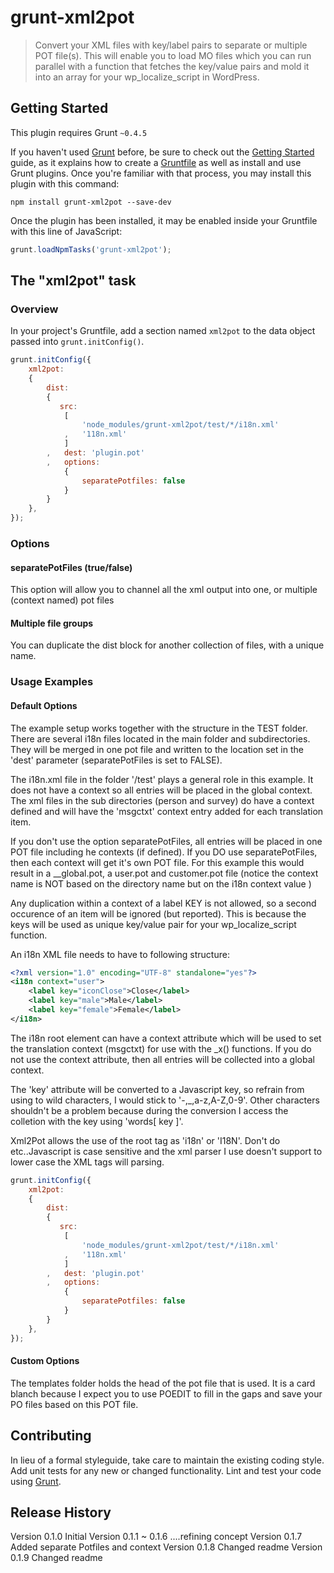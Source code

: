 # grunt-xml2pot

> Convert your XML files with key/label pairs to separate or multiple POT file(s). This will enable you to load MO files which you can run parallel with a function that fetches the key/value pairs and mold it into an array for your wp_localize_script in WordPress.

## Getting Started
This plugin requires Grunt `~0.4.5`

If you haven't used [Grunt](http://gruntjs.com/) before, be sure to check out the [Getting Started](http://gruntjs.com/getting-started) guide, as it explains how to create a [Gruntfile](http://gruntjs.com/sample-gruntfile) as well as install and use Grunt plugins. Once you're familiar with that process, you may install this plugin with this command:

```shell
npm install grunt-xml2pot --save-dev
```

Once the plugin has been installed, it may be enabled inside your Gruntfile with this line of JavaScript:

```js
grunt.loadNpmTasks('grunt-xml2pot');
```

## The "xml2pot" task

### Overview
In your project's Gruntfile, add a section named `xml2pot` to the data object passed into `grunt.initConfig()`.

```js
grunt.initConfig({
    xml2pot:
    {
        dist:
        {
           src:
            [
                'node_modules/grunt-xml2pot/test/*/i18n.xml'
            ,   '118n.xml'
            ]
        ,   dest: 'plugin.pot'
        ,   options:
            {
                separatePotfiles: false
            }
        }
    },
});
```

### Options
#### separatePotFiles (true/false)
This option will allow you to channel all the xml output into one, or multiple (context named) pot files

#### Multiple file groups
You can duplicate the dist block for another collection of files, with a unique name.



### Usage Examples

#### Default Options
The example setup works together with the structure in the TEST folder. There are several i18n files located in the main folder and subdirectories.
They will be merged in one pot file and written to the location set in the 'dest' parameter (separatePotFiles is set to FALSE).

The i18n.xml file in the folder '/test' plays a general role in this example. It does not have a context so all entries will be placed in the global context. The xml files in the sub directories (person and survey) do have a context defined and will have the 'msgctxt' context entry added for each translation item.

If you don't use the option separatePotFiles, all entries will be placed in one POT file including he contexts (if defined).
If you DO use separatePotFiles, then each context will get it's own POT file. For this example this would result in a __global.pot, a user.pot and customer.pot file (notice the context name is NOT based on the directory name but on the i18n context value )

Any duplication within a context of a label KEY is not allowed, so a second occurence of an item will be ignored (but reported).
This is because the keys will be used as unique key/value pair for your wp_localize_script function.

An i18n XML file needs to have to following structure:
```xml
<?xml version="1.0" encoding="UTF-8" standalone="yes"?>
<i18n context="user">
    <label key="iconClose">Close</label>
    <label key="male">Male</label>
    <label key="female">Female</label>
</i18n>
```
The i18n root element can have a context attribute which will be used to set the translation context (msgctxt) for use with the _x() functions. If you do not use the context attribute, then all entries will be collected into a global context.

The 'key' attribute will be converted to a Javascript key, so refrain from using to wild characters, I would stick to '-,_,a-z,A-Z,0-9'. Other characters shouldn't be a problem because during the conversion I access the colletion with the key using 'words[ key ]'.

Xml2Pot allows the use of the root tag as 'i18n' or 'I18N'. Don't do <i18N></I18n> etc..Javascript is case sensitive and the xml parser I use doesn't support to lower case the XML tags will parsing.


```js
grunt.initConfig({
    xml2pot:
    {
        dist:
        {
           src:
            [
                'node_modules/grunt-xml2pot/test/*/i18n.xml'
            ,   '118n.xml'
            ]
        ,   dest: 'plugin.pot'
        ,   options:
            {
                separatePotfiles: false
            }
        }
    },
});
```

#### Custom Options
The templates folder holds the head of the pot file that is used. It is a card blanch because I expect you to use POEDIT to fill in the gaps and save your PO files based on this POT file.


## Contributing
In lieu of a formal styleguide, take care to maintain the existing coding style. Add unit tests for any new or changed functionality. Lint and test your code using [Grunt](http://gruntjs.com/).

## Release History
Version 0.1.0 Initial
Version 0.1.1 ~ 0.1.6 ....refining concept
Version 0.1.7 Added separate Potfiles and context
Version 0.1.8 Changed readme
Version 0.1.9 Changed readme

